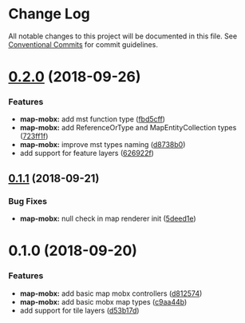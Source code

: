 # Change Log

All notable changes to this project will be documented in this file.
See [Conventional Commits](https://conventionalcommits.org) for commit guidelines.

<a name="0.2.0"></a>
# [0.2.0](https://gitlab.dev.eoss-cloud.it/frontend/oida/compare/@cgi-eo/map-mobx@0.1.1...@cgi-eo/map-mobx@0.2.0) (2018-09-26)


### Features

* **map-mobx:** add mst function type ([fbd5cff](https://gitlab.dev.eoss-cloud.it/frontend/oida/commit/fbd5cff))
* **map-mobx:** add ReferenceOrType and MapEntityCollection types ([723ff1f](https://gitlab.dev.eoss-cloud.it/frontend/oida/commit/723ff1f))
* **map-mobx:** improve mst types naming ([d8738b0](https://gitlab.dev.eoss-cloud.it/frontend/oida/commit/d8738b0))
* add support for feature layers ([626922f](https://gitlab.dev.eoss-cloud.it/frontend/oida/commit/626922f))





<a name="0.1.1"></a>
## [0.1.1](https://gitlab.dev.eoss-cloud.it/frontend/oida/compare/@cgi-eo/map-mobx@0.1.0...@cgi-eo/map-mobx@0.1.1) (2018-09-21)


### Bug Fixes

* **map-mobx:** null check in map renderer init ([5deed1e](https://gitlab.dev.eoss-cloud.it/frontend/oida/commit/5deed1e))





<a name="0.1.0"></a>
# 0.1.0 (2018-09-20)


### Features

* **map-mobx:** add basic map mobx controllers ([d812574](https://gitlab.dev.eoss-cloud.it/frontend/oida/commit/d812574))
* **map-mobx:** add basic mobx map types ([c9aa44b](https://gitlab.dev.eoss-cloud.it/frontend/oida/commit/c9aa44b))
* add support for tile layers ([d53b17d](https://gitlab.dev.eoss-cloud.it/frontend/oida/commit/d53b17d))
